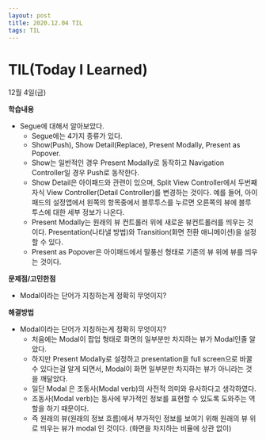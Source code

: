 ```yaml
---
layout: post
title: 2020.12.04 TIL
tags: TIL
---
```

# TIL(Today I Learned)

12월 4일(금)

**학습내용**

- Segue에 대해서 알아보았다.
    - Segue에는 4가지 종류가 있다.
    - Show(Push), Show Detail(Replace), Present Modally, Present as Popover.
    - Show는 일반적인 경우 Present Modally로 동작하고 Navigation Controller일 경우 Push로 동작한다.
    - Show Detail은 아이패드와 관련이 있으며, Split View Controller에서 두번째 자식 View Controller(Detail Controller)를 변경하는 것이다. 예를 들어, 아이패드의 설정앱에서 왼쪽의 항목중에서 블루투스를 누르면 오른쪽의 뷰에 블루투스에 대한 세부 정보가 나온다.
    - Present Modally는 원래의 뷰 컨트롤러 위에 새로운 뷰컨트롤러를 띄우는 것이다. Presentation(나타낼 방법)와 Transition(화면 전환 애니메이션)을 설정할 수 있다.
    - Present as Popover은 아이패드에서 말풍선 형태로 기존의 뷰 위에 뷰를 띄우는 것이다.

**문제점/고민한점**

- Modal이라는 단어가 지칭하는게 정확히 무엇이지?

**해결방법**

- Modal이라는 단어가 지칭하는게 정확히 무엇이지?
    - 처음에는 Modal이 팝업 형태로 화면의 일부분만 차지하는 뷰가 Modal인줄 알았다.
    - 하지만 Present Modally로 설정하고 presentation을 full screen으로 바꿀 수 있다는걸 알게 되면서, Modal이 화면 일부분만 차지하는 뷰가 아니라는 것을 깨달았다.
    - 일단 Modal 은 조동사(Modal verb)의 사전적 의미와 유사하다고 생각하였다.
    - 조동사(Modal verb)는 동사에 부가적인 정보를 표현할 수 있도록 도와주는 역할을 하기 때문이다.
    - 즉 원래의 뷰(원래의 정보 흐름)에서 부가적인 정보를 보여기 위해 원래의 뷰 위로 띄우는 뷰가 modal 인 것이다. (화면을 차지하는 비율에 상관 없이)
